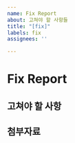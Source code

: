 ```yaml
---
name: Fix Report
about: 고쳐야 할 사항들
title: "[fix]"
labels: fix
assignees: ''

---
```


# Fix Report

## 고쳐야 할 사항



## 첨부자료
